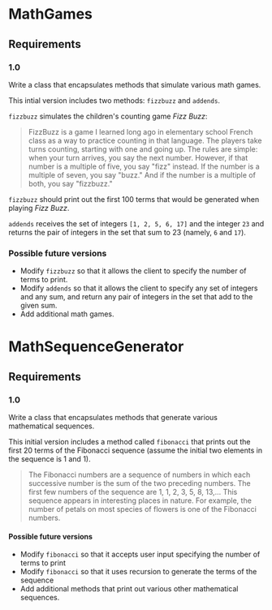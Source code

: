 # MathGames
## Requirements
### 1.0
Write a class that encapsulates methods that simulate various math games.

This intial version includes two methods: `fizzbuzz` and `addends`.

`fizzbuzz` simulates the children's counting game *Fizz Buzz*:
>FizzBuzz is a game I learned long ago in elementary school French class as a way to practice counting in that language. The players take turns counting, starting with one and going up. The rules are simple: when your turn arrives, you say the next number. However, if that number is a multiple of five, you say "fizz" instead. If the number is a multiple of seven, you say "buzz." And if the number is a multiple of both, you say "fizzbuzz."

`fizzbuzz` should print out the first 100 terms that would be generated when playing *Fizz Buzz*.

`addends` receives the set of integers `[1, 2, 5, 6, 17]` and the integer `23` and returns the pair of integers in the set that sum to 23 (namely, `6` and `17`).

### Possible future versions
* Modify `fizzbuzz` so that it allows the client to specify the number of terms to print.
* Modify `addends` so that it allows the client to specify any set of integers and any sum, and return any pair of integers in the set that add to the given sum.
* Add additional math games.

# MathSequenceGenerator
## Requirements
### 1.0
Write a class that encapsulates methods that generate various mathematical sequences.

This initial version includes a method called `fibonacci` that prints out the first 20 terms of the Fibonacci sequence (assume the initial two elements in the sequence is 1 and 1).
>The Fibonacci numbers are a sequence of numbers in which each successive number is the sum of the two preceding numbers. The first few numbers of the sequence are 1, 1, 2, 3, 5, 8, 13,… This sequence appears in interesting places in nature. For example, the number of petals on most species of flowers is one of the Fibonacci numbers.

#### Possible future versions
* Modify `fibonacci` so that it accepts user input specifying the number of terms to print
* Modify `fibonacci` so that it uses recursion to generate the terms of the sequence
* Add additional methods that print out various other mathematical sequences.


